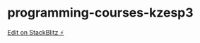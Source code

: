 # programming-courses-kzesp3

[Edit on StackBlitz ⚡️](https://stackblitz.com/edit/programming-courses-kzesp3)
